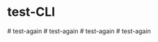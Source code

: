 # test-CLI
#   t e s t - a g a i n  
 #   t e s t - a g a i n  
 #   t e s t - a g a i n  
 #   t e s t - a g a i n  
 